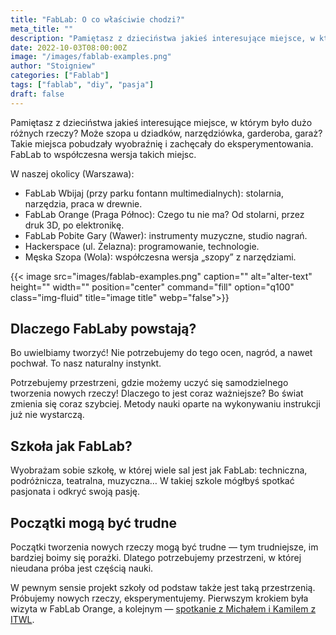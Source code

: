 ```yaml
---
title: "FabLab: O co właściwie chodzi?"
meta_title: ""
description: "Pamiętasz z dzieciństwa jakieś interesujące miejsce, w którym było dużo różnych rzeczy? Może szopa u dziadków, narzędziówka, garderoba, garaż?"
date: 2022-10-03T08:00:00Z
image: "/images/fablab-examples.png"
author: "Stoigniew"
categories: ["Fablab"]
tags: ["fablab", "diy", "pasja"]
draft: false
---
```


Pamiętasz z dzieciństwa jakieś interesujące miejsce, w którym było dużo różnych rzeczy? Może szopa u dziadków, narzędziówka, garderoba, garaż? Takie miejsca pobudzały wyobraźnię i zachęcały do eksperymentowania. FabLab to współczesna wersja takich miejsc.

W naszej okolicy (Warszawa): 

* FabLab Wbijaj (przy parku fontann multimedialnych): stolarnia, narzędzia, praca w drewnie.
* FabLab Orange (Praga Północ): Czego tu nie ma? Od stolarni, przez druk 3D, po elektronikę.
* FabLab Pobite Gary (Wawer): instrumenty muzyczne, studio nagrań.
* Hackerspace (ul. Żelazna): programowanie, technologie.
* Męska Szopa (Wola): współczesna wersja „szopy” z narzędziami.

{{< image src="images/fablab-examples.png" caption="" alt="alter-text" height="" width="" position="center" command="fill" option="q100" class="img-fluid" title="image title"  webp="false">}}

## Dlaczego FabLaby powstają? 

Bo uwielbiamy tworzyć! Nie potrzebujemy do tego ocen, nagród, a nawet pochwał. To nasz naturalny instynkt. 

Potrzebujemy przestrzeni, gdzie możemy uczyć się samodzielnego tworzenia nowych rzeczy! Dlaczego to jest coraz ważniejsze? Bo świat zmienia się coraz szybciej. Metody nauki oparte na wykonywaniu instrukcji już nie wystarczą.

## Szkoła jak FabLab? 
Wyobrażam sobie szkołę, w której wiele sal jest jak FabLab: techniczna, podróżnicza, teatralna, muzyczna… W takiej szkole mógłbyś spotkać pasjonata i odkryć swoją pasję.

## Początki mogą być trudne

Początki tworzenia nowych rzeczy mogą być trudne — tym trudniejsze, im bardziej boimy się porażki. Dlatego potrzebujemy przestrzeni, w której nieudana próba jest częścią nauki. 

W pewnym sensie projekt szkoły od podstaw także jest taką przestrzenią. Próbujemy nowych rzeczy, eksperymentujemy. Pierwszym krokiem była wizyta w FabLab Orange, a kolejnym — [spotkanie z Michałem i Kamilem z ITWL](/blog/fablab-itwl-spotkanie).